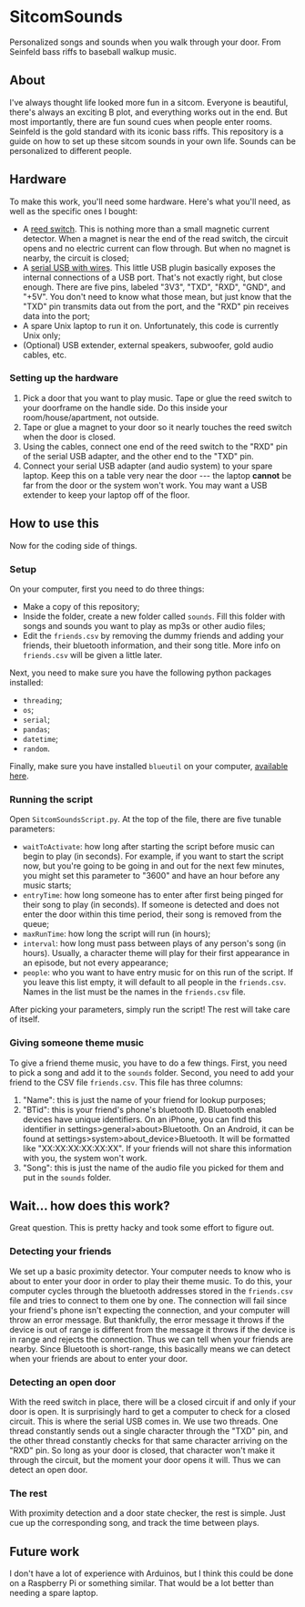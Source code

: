 # SitcomSounds
Personalized songs and sounds when you walk through your door. From Seinfeld bass riffs to baseball walkup music.

## About
I've always thought life looked more fun in a sitcom. Everyone is beautiful, there's always an exciting B plot, and everything works out in the end. But most importantly, there are fun sound cues when people enter rooms. Seinfeld is the gold standard with its iconic bass riffs. This repository is a guide on how to set up these sitcom sounds in your own life. Sounds can be personalized to different people. 

## Hardware
To make this work, you'll need some hardware. Here's what you'll need, as well as the specific ones I bought:
+ A [reed switch](https://www.amazon.com/dp/B089P28K5V?ref=ppx_yo2ov_dt_b_fed_asin_title). This is nothing more than a small magnetic current detector. When a magnet is near the end of the read switch, the circuit opens and no electric current can flow through. But when no magnet is nearby, the circuit is closed;
+ A [serial USB with wires](https://www.amazon.com/dp/B00LODGRV8?ref=ppx_yo2ov_dt_b_fed_asin_title). This little USB plugin basically exposes the internal connections of a USB port. That's not exactly right, but close enough. There are five pins, labeled "3V3", "TXD", "RXD", "GND", and "+5V". You don't need to know what those mean, but just know that the "TXD" pin transmits data out from the port, and the "RXD" pin receives data into the port;
+ A spare Unix laptop to run it on. Unfortunately, this code is currently Unix only;
+ (Optional) USB extender, external speakers, subwoofer, gold audio cables, etc. 

### Setting up the hardware
1) Pick a door that you want to play music. Tape or glue the reed switch to your doorframe on the handle side. Do this inside your room/house/apartment, not outside.
2) Tape or glue a magnet to your door so it nearly touches the reed switch when the door is closed.
3) Using the cables, connect one end of the reed switch to the "RXD" pin of the serial USB adapter, and the other end to the "TXD" pin.
4) Connect your serial USB adapter (and audio system) to your spare laptop. Keep this on a table very near the door --- the laptop **cannot** be far from the door or the system won't work. You may want a USB extender to keep your laptop off of the floor.

## How to use this
Now for the coding side of things.

### Setup
On your computer, first you need to do three things:
+ Make a copy of this repository;
+ Inside the folder, create a new folder called `sounds`. Fill this folder with songs and sounds you want to play as mp3s or other audio files;
+ Edit the `friends.csv` by removing the dummy friends and adding your friends, their bluetooth information, and their song title. More info on `friends.csv` will be given a little later.

Next, you need to make sure you have the following python packages installed:
+ `threading`;
+ `os`;
+ `serial`;
+ `pandas`;
+ `datetime`;
+ `random`.

Finally, make sure you have installed `blueutil` on your computer, [available here](https://github.com/toy/blueutil).

### Running the script
Open `SitcomSoundsScript.py`. At the top of the file, there are five tunable parameters:
+ `waitToActivate`: how long after starting the script before music can begin to play (in seconds). For example, if you want to start the script now, but you're going to be going in and out for the next few minutes, you might set this parameter to "3600" and have an hour before any music starts;
+ `entryTime`: how long someone has to enter after first being pinged for their song to play (in seconds). If someone is detected and does not enter the door within this time period, their song is removed from the queue;
+ `maxRunTime`: how long the script will run (in hours);
+ `interval`: how long must pass between plays of any person's song (in hours). Usually, a character theme will play for their first appearance in an episode, but not every appearance;
+ `people`: who you want to have entry music for on this run of the script. If you leave this list empty, it will default to all people in the `friends.csv`. Names in the list must be the names in the `friends.csv` file. 

After picking your parameters, simply run the script! The rest will take care of itself. 

### Giving someone theme music
To give a friend theme music, you have to do a few things. First, you need to pick a song and add it to the `sounds` folder. Second, you need to add your friend to the CSV file `friends.csv`. This file has three columns:
1) "Name": this is just the name of your friend for lookup purposes;
2) "BTid": this is your friend's phone's bluetooth ID. Bluetooth enabled devices have unique identifiers. On an iPhone, you can find this identifier in settings>general>about>Bluetooth. On an Android, it can be found at settings>system>about_device>Bluetooth. It will be formatted like "XX:XX:XX:XX:XX:XX". If your friends will not share this information with you, the system won't work.
3) "Song": this is just the name of the audio file you picked for them and put in the `sounds` folder.

## Wait... how does this work?
Great question. This is pretty hacky and took some effort to figure out. 

### Detecting your friends
We set up a basic proximity detector. Your computer needs to know who is about to enter your door in order to play their theme music. To do this, your computer cycles through the bluetooth addresses stored in the `friends.csv` file and tries to connect to them one by one. The connection will fail since your friend's phone isn't expecting the connection, and your computer will throw an error message. But thankfully, the error message it throws if the device is out of range is different from the message it throws if the device is in range and rejects the connection. Thus we can tell when your friends are nearby. Since Bluetooth is short-range, this basically means we can detect when your friends are about to enter your door.

### Detecting an open door
With the reed switch in place, there will be a closed circuit if and only if your door is open. It is surprisingly hard to get a computer to check for a closed circuit. This is where the serial USB comes in. We use two threads. One thread constantly sends out a single character through the "TXD" pin, and the other thread constantly checks for that same character arriving on the "RXD" pin. So long as your door is closed, that character won't make it through the circuit, but the moment your door opens it will. Thus we can detect an open door.

### The rest
With proximity detection and a door state checker, the rest is simple. Just cue up the corresponding song, and track the time between plays. 

## Future work
I don't have a lot of experience with Arduinos, but I think this could be done on a Raspberry Pi or something similar. That would be a lot better than needing a spare laptop. 
